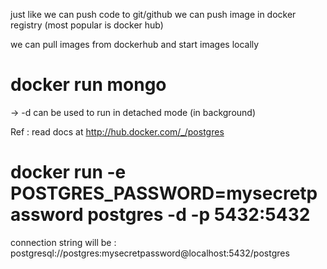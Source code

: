 just like we can push code to git/github
we can push image in docker registry (most popular is docker hub)


we can pull images from dockerhub and start images locally

# docker run mongo 
 -> -d can be used to run in detached mode (in background)

Ref : read docs at http://hub.docker.com/_/postgres
 # docker run -e POSTGRES_PASSWORD=mysecretpassword postgres -d -p 5432:5432
connection string will be : postgresql://postgres:mysecretpassword@localhost:5432/postgres